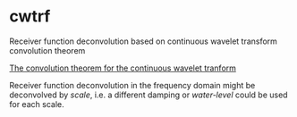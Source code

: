 # cwtrf
Receiver function deconvolution based on continuous wavelet transform convolution theorem

[The convolution theorem for the continuous wavelet tranform](https://www.sciencedirect.com/science/article/abs/pii/S0165168403002159)

Receiver function deconvolution in the frequency domain might be deconvolved by *scale*, i.e. a different damping or *water-level* could be used for each scale.

